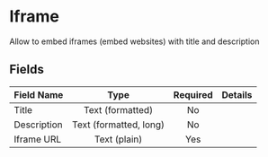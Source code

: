 # Iframe

Allow to embed iframes (embed websites) with title and description

## Fields

| Field Name  |        Type         | Required | Details                                                      |
| :---------- | :-----------------: | :------: | :----------------------------------------------------------- |
| Title	 | Text (formatted) |   No    |   |
| Description |      Text (formatted, long)	|    No    |           |
| Iframe URL	 | Text (plain) |   Yes    |   |
